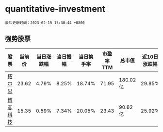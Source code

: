 # quantitative-investment

`最后更新时间：2023-02-15 15:30:44 +0800`

## 强势股票

|股票|当前价|当日涨跌幅|当日振幅|当日换手率|市盈率TTM|总市值|近10日涨跌幅|
|----|----|----|----|----|----|----|----|
|[拓尔思](https://xueqiu.com/S/SZ300229)|23.62|4.79%|8.25%|18.74%|71.95|180.02亿|29.85%|
|[博彦科技](https://xueqiu.com/S/SZ002649)|15.35|0.59%|7.34%|20.05%|23.43|90.82亿|25.92%|
